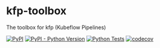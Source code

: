 # kfp-toolbox
The toolbox for kfp (Kubeflow Pipelines)

[![PyPI](https://img.shields.io/pypi/v/kfp-toolbox.svg)](https://pypi.org/project/kfp-toolbox/)
[![PyPI - Python Version](https://img.shields.io/pypi/pyversions/kfp-toolbox.svg)](https://pypi.org/project/kfp-toolbox/)
[![Python Tests](https://github.com/speg03/kfp-toolbox/actions/workflows/python-tests.yml/badge.svg)](https://github.com/speg03/kfp-toolbox/actions/workflows/python-tests.yml)
[![codecov](https://codecov.io/gh/speg03/kfp-toolbox/branch/main/graph/badge.svg)](https://codecov.io/gh/speg03/kfp-toolbox)
